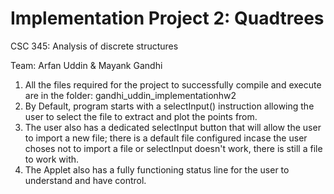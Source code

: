 # Implementation Project 2: Quadtrees

CSC 345: Analysis of discrete structures

Team: Arfan Uddin & Mayank Gandhi


1. All the files required for the project to successfully compile and execute are in the folder: gandhi_uddin_implementationhw2
2. By Default, program starts with a selectInput() instruction allowing the user to select the file to extract and plot the points from.
3. The user also has a dedicated selectInput button that will allow the user to import a new file; there is a default file configured incase the user choses not to import a file or selectInput doesn't work, there is still a file to work with. 
4. The Applet also has a fully functioning status line for the user to understand and have control. 



